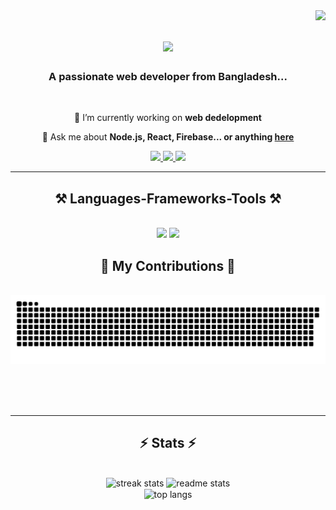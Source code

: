<img align="right" src="https://visitor-badge.laobi.icu/badge?page_id=FyslAhmd.visitor-badge"/>

<h1 align="center">
    <img src="https://readme-typing-svg.herokuapp.com/?font=Righteous&size=35&center=true&vCenter=true&width=500&height=70&duration=4000&lines=Hi+There!+👋;+I'm+Faysal+Ahmed!;" />
</h1>

<h3 align="center">A passionate web developer from Bangladesh...</h3>

<br/>

<div align="center">
 
 🔭 I’m currently working on **web dedelopment**

💬 Ask me about **Node.js, React, Firebase... or anything [here](https://github.com/FyslAhmd/FyslAhmd/issues)**

 </div>

<div align="center"> 
  <a href="mailto:ahmad15-4699@diu.edu.bd">
    <img src="https://img.shields.io/badge/Gmail-333333?style=for-the-badge&logo=gmail&logoColor=red" />
  </a>
  <a href="https://www.linkedin.com/in/faysalahmedpatwary/" target="_blank">
    <img src="https://img.shields.io/badge/LinkedIn-0077B5?style=for-the-badge&logo=linkedin&logoColor=white" target="_blank" />
  </a>
  <a href="https://github.com/FyslAhmd" target="_blank">
     <img src="https://img.shields.io/badge/Portfolio-FF5722?style=for-the-badge&logo=todoist&logoColor=white" target="_blank" />
  </a>
</div>

 <hr/>
 
<h2 align="center">⚒️ Languages-Frameworks-Tools ⚒️</h2>
<br/>
<div align="center">
    <img src="https://skillicons.dev/icons?i=react,bootstrap,html,css,vscode,github,tailwind,git" />
    <img src="https://skillicons.dev/icons?i=nodejs,python,javascript,express,firebase,mongodb,c,java,nextjs,mysql" /><br>
</div>

<div align="center">
  <h2>🐍 My Contributions 🐍</h2>
  <br>
  <img alt="snake eating my contributions" src="https://raw.githubusercontent.com/FyslAhmd/FyslAhmd/output/github-contribution-grid-snake.svg" />
  
  <br/><br/><br/>
</div>

<hr/>

<h2 align="center">⚡ Stats ⚡</h2>
<br>
<div align=center>
  <img width=390 src="https://github-readme-streak-stats-FyslAhmd.vercel.app/?user=FyslAhmd&count_private=true&theme=react&border_radius=10" alt="streak stats"/>
  <img width=390 src="https://github-readme-stats-FyslAhmd.vercel.app/api?username=FyslAhmd&count_private=true&show_icons=true&theme=react&rank_icon=github&border_radius=10" alt="readme stats" />
  <br/>
  <img width=325 align="center" src="https://github-readme-stats-FyslAhmd.vercel.app/api/top-langs/?username=FyslAhmd&langs_count=8&layout=compact&theme=react&border_radius=10&size_weight=0.5&count_weight=0.5&exclude_repo=github-readme-stats" alt="top langs" />
</div>

<br/><br/>

